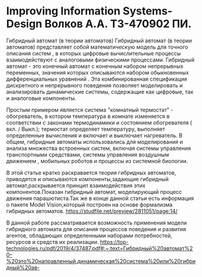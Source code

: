 # Improving Information Systems-Design Волков А.А. ТЗ-470902 ПИ.

Гибридный автомат (в теории автоматов)
Гибридный автомат (в теории автоматов) представляет собой математическую модель для точного описания систем , в которых цифровые вычислительные процессы взаимодействуют с аналоговыми физическими процессами. Гибридный автомат - это конечный автомат с конечным набором непрерывных переменных, значения которых описываются набором обыкновенных дифференциальных уравнений . Эта комбинированная спецификация дискретного и непрерывного поведения позволяет моделировать и анализировать динамические системы, содержащие как цифровые, так и аналоговые компоненты.

Простым примером является система "комнатный термостат" - обогреватель, в котором температура в комнате изменяется в соответствии с законами термодинамики и состоянием обогревателя ( вкл. / Выкл.); термостат определяет температуру, выполняет определенные вычисления и включает и выключает нагреватель. В общем, гибридные автоматы использовались для моделирования и анализа множества встроенных систем, включая системы управления транспортными средствами, системы управления воздушным движением , мобильных роботов и процессы из системной биологии.

В этой статье кратко раскравается теория гибридных автоматов, приводятся и описываются компоненты,задающие гибридный автомат,раскрывается принцип взаимодействия этих компонентов.Показан гибридный автомат, моделирующий процесс движения парашютиста.Так же в конце данной статьи есть информация о пакете Model Vision,который построен на основе формализма гибридных автоматов.
https://studfile.net/preview/2811051/page:14/

В данной работе рассматривается возможность применения модели гибридного автомата для описания процессов поведения и развития агентов, обладающих определенными наборами потребностей, ресурсов и средств их реализации.
https://top-technologies.ru/pdf/2019/4/37487.pdf#:~:text=Гибридный%20автомат%20–%20это%20направленный,динамическая%20система%20или%20гибридный%20ав-
